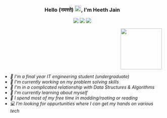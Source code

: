 ### <h3 align="center">Hello (नमस्ते) <img src="https://raw.githubusercontent.com/MartinHeinz/MartinHeinz/master/wave.gif" width="20px">, I'm Heeth Jain </h3>

<p align="center">
    <!-- Website
    <a href="https://twitter.com/heethjain21"><img src="https://img.shields.io/badge/-heethjain21.github.io-111111?style=flat&logo=Google-Chrome&logoColor=white"/></a> -->
    <!-- Linkedin -->
    <a href="https://www.linkedin.com/in/heethjain21"><img src="https://img.shields.io/badge/-heethjain21-0077B5?style=flat&logo=Linkedin&logoColor=white"/></a>
    <!-- Mail -->
    <a href="mailto:heethjain21@gmail.com"><img src="https://img.shields.io/badge/-heethjain21@gmail.com-D14836?style=flat&logo=Gmail&logoColor=white"/></a>
    <!-- Twitter -->
    <a href="https://twitter.com/heethjain21"><img src="https://img.shields.io/badge/-@heethjain21-1877F2?style=flat&logo=Twitter&logoColor=white"/></a>
</p>

<img align="right" height="130em" src="https://github-readme-stats-eight-theta.vercel.app/api?username=heethjain21&show_icons=true&theme=algolia&include_all_commits=true&count_private=true"/>
<div>
    <h6>
    <ul style="display: inline-block; text-align: left;">
        <li>🏫 I'm a final year IT engineering student (undergraduate)
        </li>
        <li>🔭 I'm currently working on my problem solving skills
        </li>
        <li>💖 I'm in a complicated relationship with Data Structures & Algorithms
        </li>
        <li>🌱 I'm currently learning about myself
        </li>
        <li>🌟 I spend most of my free time in modding/rooting or reading
        </li>
        <li>💻 I'm looking for oppurtunities where I can get my hands on various tech
        </li>
    </ul>   
    </h6>        
</div>
